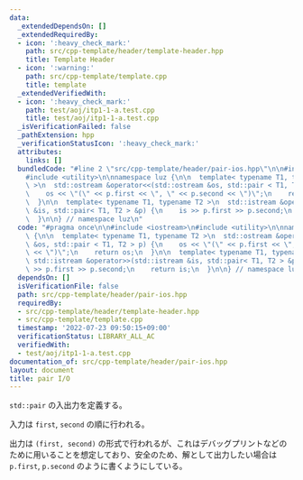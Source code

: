 ```yaml
---
data:
  _extendedDependsOn: []
  _extendedRequiredBy:
  - icon: ':heavy_check_mark:'
    path: src/cpp-template/header/template-header.hpp
    title: Template Header
  - icon: ':warning:'
    path: src/cpp-template/template.cpp
    title: template
  _extendedVerifiedWith:
  - icon: ':heavy_check_mark:'
    path: test/aoj/itp1-1-a.test.cpp
    title: test/aoj/itp1-1-a.test.cpp
  _isVerificationFailed: false
  _pathExtension: hpp
  _verificationStatusIcon: ':heavy_check_mark:'
  attributes:
    links: []
  bundledCode: "#line 2 \"src/cpp-template/header/pair-ios.hpp\"\n\n#include <iostream>\n\
    #include <utility>\n\nnamespace luz {\n\n  template< typename T1, typename T2\
    \ >\n  std::ostream &operator<<(std::ostream &os, std::pair < T1, T2 > p) {\n\
    \    os << \"(\" << p.first << \", \" << p.second << \")\";\n    return os;\n\
    \  }\n\n  template< typename T1, typename T2 >\n  std::istream &operator>>(std::istream\
    \ &is, std::pair< T1, T2 > &p) {\n    is >> p.first >> p.second;\n    return is;\n\
    \  }\n\n} // namespace luz\n"
  code: "#pragma once\n\n#include <iostream>\n#include <utility>\n\nnamespace luz\
    \ {\n\n  template< typename T1, typename T2 >\n  std::ostream &operator<<(std::ostream\
    \ &os, std::pair < T1, T2 > p) {\n    os << \"(\" << p.first << \", \" << p.second\
    \ << \")\";\n    return os;\n  }\n\n  template< typename T1, typename T2 >\n \
    \ std::istream &operator>>(std::istream &is, std::pair< T1, T2 > &p) {\n    is\
    \ >> p.first >> p.second;\n    return is;\n  }\n\n} // namespace luz\n"
  dependsOn: []
  isVerificationFile: false
  path: src/cpp-template/header/pair-ios.hpp
  requiredBy:
  - src/cpp-template/header/template-header.hpp
  - src/cpp-template/template.cpp
  timestamp: '2022-07-23 09:50:15+09:00'
  verificationStatus: LIBRARY_ALL_AC
  verifiedWith:
  - test/aoj/itp1-1-a.test.cpp
documentation_of: src/cpp-template/header/pair-ios.hpp
layout: document
title: pair I/O
---
```


`std::pair` の入出力を定義する。

入力は `first`, `second` の順に行われる。

出力は `(first, second)` の形式で行われるが、これはデバッグプリントなどのために用いることを想定しており、安全のため、解として出力したい場合は `p.first`, `p.second` のように書くようにしている。
